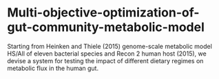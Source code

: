 # Multi-objective-optimization-of-gut-community-metabolic-model
Starting from Heinken and Thiele (2015) genome-scale metabolic model HS/All of eleven bacterial species and Recon 2 human host (2015), we devise a system for testing the impact of different dietary regimes on metabolic flux in the human gut. 
